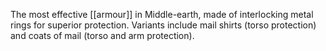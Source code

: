 The most effective [[armour]] in Middle-earth, made of interlocking metal rings for superior protection. Variants include mail shirts (torso protection) and coats of mail (torso and arm protection).